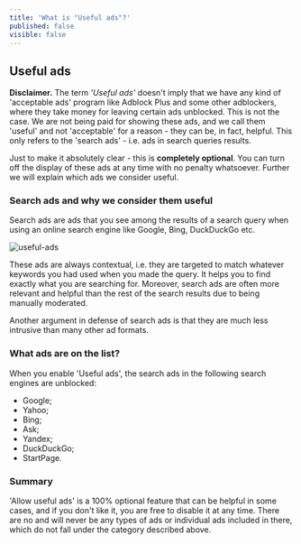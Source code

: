 ```yaml
---
title: 'What is "Useful ads"?'
published: false
visible: false
---
```


## Useful ads

**Disclaimer.** The term *'Useful ads'* doesn't imply that we have any kind of 'acceptable ads' program like Adblock Plus and some other adblockers, where they take money for leaving certain ads unblocked. This is not the case. We are not being paid for showing these ads, and we call them 'useful' and not 'acceptable' for a reason - they can be, in fact, helpful. This only refers to the 'search ads' - i.e. ads in search queries results.

Just to make it absolutely clear - this is **completely optional**. You can turn off the display of these ads at any time with no penalty whatsoever. Further we will explain which ads we consider useful.

### Search ads and why we consider them useful

Search ads are ads that you see among the results of a search query when using an online search engine like Google, Bing, DuckDuckGo etc. 

![useful-ads](https://user-images.githubusercontent.com/28726429/27697369-b3d2556e-5cfc-11e7-9203-3c95a7de7c28.png)

These ads are always contextual, i.e. they are targeted to match whatever keywords you had used when you made the query. It helps you to find exactly what you are searching for. Moreover, search ads are often more relevant and helpful than the rest of the search results due to being manually moderated.  

Another argument in defense of search ads is that they are much less intrusive than many other ad formats.

### What ads are on the list?

When you enable 'Useful ads', the search ads in the following search engines are unblocked:

* Google;
* Yahoo;
* Bing;
* Ask;
* Yandex;
* DuckDuckGo;
* StartPage.

### Summary

'Allow useful ads' is a 100% optional feature that can be helpful in some cases, and if you don't like it, you are free to disable it at any time. There are no and will never be any types of ads or individual ads included in there, which do not fall under the category described above.
